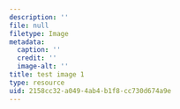 ```yaml
---
description: ''
file: null
filetype: Image
metadata:
  caption: ''
  credit: ''
  image-alt: ''
title: test image 1
type: resource
uid: 2158cc32-a049-4ab4-b1f8-cc730d674a9e
---
```

